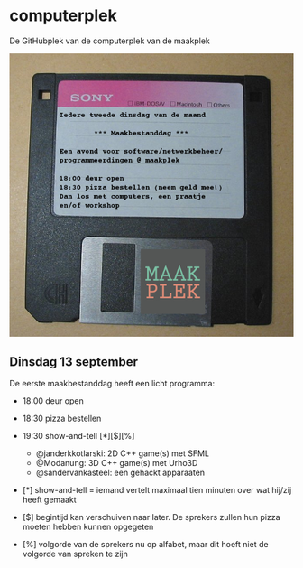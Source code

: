 # computerplek

De GitHubplek van de computerplek van de maakplek

![Maakbestanddag](Maakbestanddag/Maakbestanddag.jpg)

## Dinsdag 13 september

De eerste maakbestanddag heeft een licht programma:

 * 18:00 deur open
 * 18:30 pizza bestellen
 * 19:30 show-and-tell [*][$][%]
    * @janderkkotlarski: 2D C++ game(s) met SFML
    * @Modanung: 3D C++ game(s) met Urho3D
    * @sandervankasteel: een gehackt apparaaten

 * [*] show-and-tell = iemand vertelt maximaal tien minuten over wat hij/zij heeft gemaakt
 * [$] begintijd kan verschuiven naar later. De sprekers zullen hun pizza moeten hebben kunnen opgegeten
 * [%] volgorde van de sprekers nu op alfabet, maar dit hoeft niet de volgorde van spreken te zijn
